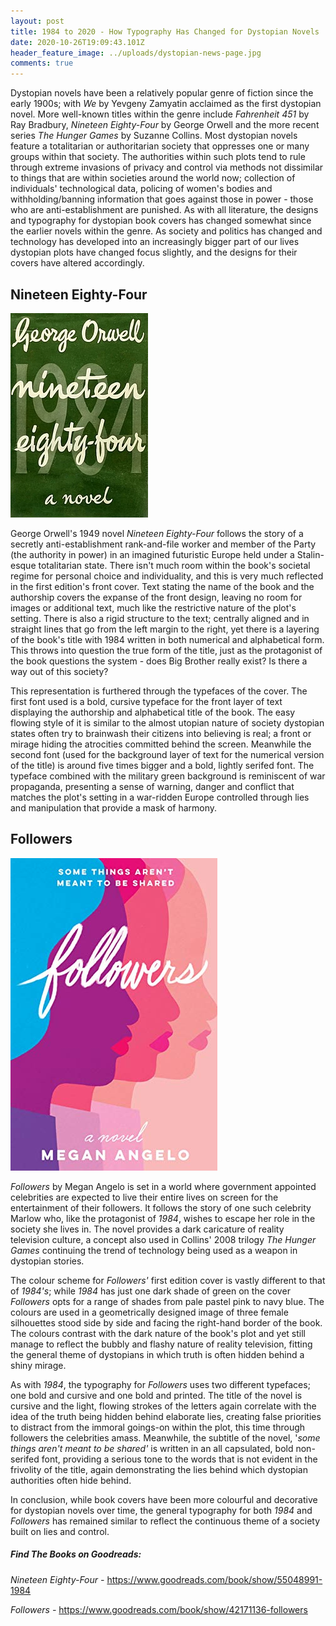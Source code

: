 ```yaml
---
layout: post
title: 1984 to 2020 - How Typography Has Changed for Dystopian Novels
date: 2020-10-26T19:09:43.101Z
header_feature_image: ../uploads/dystopian-news-page.jpg
comments: true
---
```

Dystopian novels have been a relatively popular genre of fiction since the early 1900s; with *We* by Yevgeny Zamyatin acclaimed as the first dystopian novel. More well-known titles within the genre include *Fahrenheit 451* by Ray Bradbury, *Nineteen Eighty-Four* by George Orwell and the more recent series *The Hunger Games* by Suzanne Collins. Most dystopian novels feature a totalitarian or authoritarian society that oppresses one or many groups within that society. The authorities within such plots tend to rule through extreme invasions of privacy and control via methods not dissimilar to things that are within societies around the world now; collection of individuals' technological data, policing of women's bodies and withholding/banning information that goes against those in power - those who are anti-establishment are punished. As with all literature, the designs and typography for dystopian book covers has changed somewhat since the earlier novels within the genre. As society and politics has changed and technology has developed into an increasingly bigger part of our lives dystopian plots have changed focus slightly, and the designs for their covers have altered accordingly.

## Nineteen Eighty-Four

![](../uploads/220px-1984first.webp)

George Orwell's 1949 novel *Nineteen Eighty-Four* follows the story of a secretly anti-establishment rank-and-file worker and member of the Party (the authority in power) in an imagined futuristic Europe held under a Stalin-esque totalitarian state. There isn't much room within the book's societal regime for personal choice and individuality, and this is very much reflected in the first edition's front cover. Text stating the name of the book and the authorship covers the expanse of the front design, leaving no room for images or additional text, much like the restrictive nature of the plot's setting. There is also a rigid structure to the text; centrally aligned and in straight lines that go from the left margin to the right, yet there is a layering of the book's title with 1984 written in both numerical and alphabetical form. This throws into question the true form of the title, just as the protagonist of the book questions the system - does Big Brother really exist? Is there a way out of this society?

This representation is furthered through the typefaces of the cover. The first font used is a bold, cursive typeface for the front layer of text displaying the authorship and alphabetical title of the book. The easy flowing style of it is similar to the almost utopian nature of society dystopian states often try to brainwash their citizens into believing is real; a front or mirage hiding the atrocities committed behind the screen. Meanwhile the second font (used for the background layer of text for the numerical version of the title) is around five times bigger and a bold, lightly serifed font. The typeface combined with the military green background is reminiscent of war propaganda, presenting a sense of warning, danger and conflict that matches the plot's setting in a war-ridden Europe controlled through lies and manipulation that provide a mask of harmony.

## Followers

![](../uploads/42171136.jpg)



*Followers* by Megan Angelo is set in a world where government appointed celebrities are expected to live their entire lives on screen for the entertainment of their followers. It follows the story of one such celebrity Marlow who, like the protagonist of *1984*, wishes to escape her role in the society she lives in. The novel provides a dark caricature of reality television culture, a concept also used in Collins' 2008 trilogy *The Hunger Games* continuing the trend of technology being used as a weapon in dystopian stories.

The colour scheme for *Followers'* first edition cover is vastly different to that of *1984's*; while *1984* has just one dark shade of green on the cover *Followers* opts for a range of shades from pale pastel pink to navy blue. The colours are used in a geometrically designed image of three female silhouettes stood side by side and facing the right-hand border of the book. The colours contrast with the dark nature of the book's plot and yet still manage to reflect the bubbly and flashy nature of reality television, fitting the general theme of dystopians in which truth is often hidden behind a shiny mirage. 

As with *1984*, the typography for *Followers* uses two different typefaces; one bold and cursive and one bold and printed. The title of the novel is cursive and the light, flowing strokes of the letters again correlate with the idea of the truth being hidden behind elaborate lies, creating false priorities to distract from the immoral goings-on within the plot, this time through followers the celebrities amass. Meanwhile, the subtitle of the novel, '*some things aren't meant to be shared'* is written in an all capsulated, bold non-serifed font, providing a serious tone to the words that is not evident in the frivolity of the title, again demonstrating the lies behind which dystopian authorities often hide behind.

In conclusion, while book covers have been more colourful and decorative for dystopian novels over time, the general typography for both *1984* and *Followers* has remained similar to reflect the continuous theme of a society built on lies and control.

##### Find The Books on Goodreads:

*Nineteen Eighty-Four -* <https://www.goodreads.com/book/show/55048991-1984> 

*Followers -* <https://www.goodreads.com/book/show/42171136-followers>